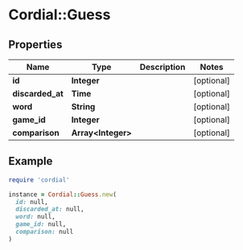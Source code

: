 # Cordial::Guess

## Properties

| Name | Type | Description | Notes |
| ---- | ---- | ----------- | ----- |
| **id** | **Integer** |  | [optional] |
| **discarded_at** | **Time** |  | [optional] |
| **word** | **String** |  | [optional] |
| **game_id** | **Integer** |  | [optional] |
| **comparison** | **Array&lt;Integer&gt;** |  | [optional] |

## Example

```ruby
require 'cordial'

instance = Cordial::Guess.new(
  id: null,
  discarded_at: null,
  word: null,
  game_id: null,
  comparison: null
)
```

